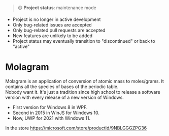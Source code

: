 > 🟡 **Project status**: maintenance mode
  - Project is no longer in active development
  - Only bug-related issues are accepted
  - Only bug-related pull requests are accepted
  - New features are unlikely to be added
  - Project status may eventually transition to "discontinued" or back to "active"

# Molagram

Molagram is an application of conversion of atomic mass to moles/grams. It contains all the species of bases of the periodic table.   
Nobody want it.  It's just a tradition since high school to release a software version with every release of a new version of Windows.

* First version for Windows 8 in WPF.
* Second in 2015 in WinJS for Windows 10.
* Now, UWP for 2021 with Windows 11. 

In the store https://microsoft.com/store/productId/9NBLGGGZPG36
